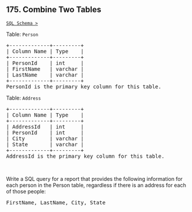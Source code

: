 ## 175. Combine Two Tables

[`SQL Schema >`](../../assets/175.sql)

Table: `Person`
<pre>
+-------------+---------+
| Column Name | Type    |
+-------------+---------+
| PersonId    | int     |
| FirstName   | varchar |
| LastName    | varchar |
+-------------+---------+
PersonId is the primary key column for this table.
</pre>

Table: `Address`
<pre>
+-------------+---------+
| Column Name | Type    |
+-------------+---------+
| AddressId   | int     |
| PersonId    | int     |
| City        | varchar |
| State       | varchar |
+-------------+---------+
AddressId is the primary key column for this table.
</pre>
<br/>
 
Write a SQL query for a report that provides the following information for each person in the Person table, regardless if there is an address for each of those people:

<pre>FirstName, LastName, City, State</pre>
